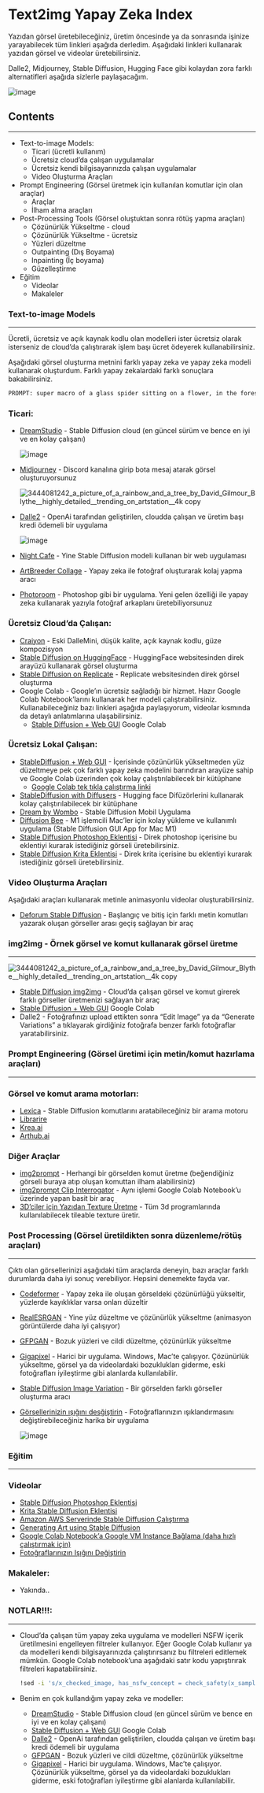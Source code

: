 # Text2img Yapay Zeka Index

Yazıdan görsel üretebileceğiniz, üretim öncesinde ya da sonrasında işinize yarayabilecek tüm linkleri aşağıda derledim. Aşağıdaki linkleri kullanarak yazıdan görsel ve videolar üretebilirsiniz. 

Dalle2, Midjourney, Stable Diffusion, Hugging Face gibi kolaydan zora farklı alternatifleri aşağıda sizlerle paylaşacağım.

![image](https://user-images.githubusercontent.com/68860338/190371681-cc229b7b-7e28-428c-9071-bce538b42180.png)

## Contents

---

- Text-to-image Models:
    - Ticari (ücretli kullanım)
    - Ücretsiz cloud’da çalışan uygulamalar
    - Ücretsiz kendi bilgisayarınızda çalışan uygulamalar
    - Video Oluşturma Araçları
- Prompt Engineering (Görsel üretmek için kullanılan komutlar için olan araçlar)
    - Araçlar
    - İlham alma araçları
- Post-Processing Tools (Görsel oluştuktan sonra rötüş yapma araçları)
    - Çözünürlük Yükseltme - cloud
    - Çözünürlük Yükseltme - ücretsiz
    - Yüzleri düzeltme
    - Outpainting (Dış Boyama)
    - Inpainting (İç boyama)
    - Güzelleştirme
- Eğitim
    - Videolar
    - Makaleler

### Text-to-image Models

---

Ücretli, ücretsiz ve açık kaynak kodlu olan modelleri ister ücretsiz olarak isterseniz de cloud’da çalıştırarak işlem başı ücret ödeyerek kullanabilirsiniz.

Aşağıdaki görsel oluşturma metnini farklı yapay zeka ve yapay zeka modeli kullanarak oluşturdum. Farklı yapay zekalardaki farklı sonuçlara bakabilirsiniz.

```bash
PROMPT:	super macro of a glass spider sitting on a flower, in the forest, Fantasy magic style, Highly detailed 8k, Intricate, Nikon d850 300mm, Award winning photography
```

### Ticari:

- [DreamStudio](https://beta.dreamstudio.ai/dream) - Stable Diffusion cloud (en güncel sürüm ve bence en iyi ve en kolay çalışanı)
    
    ![image](https://user-images.githubusercontent.com/68860338/190371772-45aa3f0c-6067-4571-a0c2-b9de13e1afd9.png)
    

- [Midjourney](https://www.notion.so/Text2img-Yapay-Zeka-Index-e966037bc2284d2180440abc16dfbbb3) - Discord kanalına girip bota mesaj atarak görsel oluşturuyorsunuz

   ![3444081242_a_picture_of_a_rainbow_and_a_tree_by_David_Gilmour_Blythe__highly_detailed__trending_on_artstation__4k copy](https://user-images.githubusercontent.com/68860338/190380660-9990cd3f-ea3c-4d3c-b052-61c736d231fc.jpg)

- [Dalle2](https://labs.openai.com/) - OpenAi tarafından geliştirilen, cloudda çalışan ve üretim başı kredi ödemeli bir uygulama
    
   ![image](https://user-images.githubusercontent.com/68860338/190371928-78b94a2b-e632-4aff-a391-fd4eb774a4dd.png)
    

- [Night Cafe](https://nightcafe.studio/) - Yine Stable Diffusion modeli kullanan bir web uygulaması
- [ArtBreeder Collage](https://www.artbreeder.com/beta/collage) - Yapay zeka ile fotoğraf oluşturarak kolaj yapma aracı
- [Photoroom](https://www.photoroom.com/) - Photoshop gibi bir uygulama. Yeni gelen özelliği ile yapay zeka kullanarak yazıyla fotoğraf arkaplanı üretebiliyorsunuz

### Ücretsiz Cloud’da Çalışan:

- [Craiyon](https://www.craiyon.com/) - Eski DalleMini, düşük kalite, açık kaynak kodlu, güze kompozisyon
- [Stable Diffusion on HuggingFace](https://huggingface.co/spaces/stabilityai/stable-diffusion) - HuggingFace websitesinden direk arayüzü kullanarak görsel oluşturma
- [Stable Diffusion on Replicate](https://replicate.com/stability-ai/stable-diffusion) - Replicate websitesinden direk görsel oluşturma
- Google Colab - Google’ın ücretsiz sağladığı bir hizmet. Hazır Google Colab Notebook’larını kullanarak her modeli çalıştırabilirsiniz. Kullanabileceğiniz bazı linkleri aşağıda paylaşıyorum, videolar kısmında da detaylı anlatımlarına ulaşabilirsiniz.
    - [Stable Diffusion + Web GUI](https://colab.research.google.com/github/altryne/sd-webui-colab/blob/main/Stable_Diffusion_WebUi_Altryne.ipynb)  Google Colab

### Ücretsiz Lokal Çalışan:

- [StableDiffusion + Web GUI](https://github.com/hlky/stable-diffusion-webui) - İçerisinde çözünürlük yükseltmeden yüz düzeltmeye pek çok farklı yapay zeka modelini barındıran arayüze sahip ve Google Colab üzerinden çok kolay çalıştırılabilecek bir kütüphane
    - [Google Colab tek tıkla çalıştırma linki](https://colab.research.google.com/github/altryne/sd-webui-colab/blob/main/Stable_Diffusion_WebUi_Altryne.ipynb)
- [StableDiffusion with Diffusers](https://huggingface.co/blog/stable_diffusion) - Hugging face Difüzörlerini kullanarak kolay çalıştırılabilecek bir kütüphane
- [Dream by Wombo](https://www.wombo.art/) - Stable Diffusion Mobil Uygulama
- [Diffusion Bee](https://github.com/divamgupta/diffusionbee-stable-diffusion-ui?ref=producthunt) - M1 işlemcili Mac’ler için kolay yükleme ve kullanımlı uygulama (Stable Diffusion GUI App for Mac M1)
- [Stable Diffusion Photoshop Eklentisi](https://christiancantrell.com/#ai-ml) - Direk photoshop içerisine bu eklentiyi kurarak istediğiniz görseli üretebilirsiniz.
- [Stable Diffusion Krita Eklentisi](https://github.com/sddebz/stable-diffusion-krita-plugin/tree/master) - Direk krita içerisine bu eklentiyi kurarak istediğiniz görseli üretebilirsiniz.

### Video Oluşturma Araçları

Aşağıdaki araçları kullanarak metinle animasyonlu videolar oluşturabilirsiniz.

- [Deforum Stable Diffusion](https://replicate.com/deforum/deforum_stable_diffusion) - Başlangıç ve bitiş için farklı metin komutları yazarak oluşan görseller arası geçiş sağlayan bir araç

### img2img - Örnek görsel ve komut kullanarak görsel üretme

---

![3444081242_a_picture_of_a_rainbow_and_a_tree_by_David_Gilmour_Blythe__highly_detailed__trending_on_artstation__4k copy](https://user-images.githubusercontent.com/68860338/190373385-78330750-ae49-44d1-a608-d9f9a7be5214.jpg)


- [Stable Diffusion img2img](https://huggingface.co/spaces/fffiloni/stable-diffusion-img2img) - Cloud’da çalışan görsel ve komut girerek farklı görseller üretmenizi sağlayan bir araç
- [Stable Diffusion + Web GUI](https://colab.research.google.com/github/altryne/sd-webui-colab/blob/main/Stable_Diffusion_WebUi_Altryne.ipynb)  Google Colab
- Dalle2 - Fotoğrafınızı upload ettikten sonra “Edit Image” ya da “Generate Variations” a tıklayarak girdiğiniz fotoğrafa benzer farklı fotoğraflar yaratabilirsiniz.

### Prompt Engineering (Görsel üretimi için metin/komut hazırlama araçları)

---

### Görsel ve komut arama motorları:

- [Lexica](https://lexica.art/) - Stable Diffusion komutlarını aratabileceğiniz bir arama motoru
- [Librarire](https://libraire.ai/)
- [Krea.ai](https://krea.ai/)
- [Arthub.ai](https://arthub.ai/)

### Diğer Araçlar

- [img2prompt](https://replicate.com/methexis-inc/img2prompt) - Herhangi bir görselden komut üretme (beğendiğiniz görseli buraya atıp oluşan komuttan ilham alabilirsiniz)
- [img2prompt Clip Interrogator](https://colab.research.google.com/github/pharmapsychotic/clip-interrogator/blob/main/clip_interrogator.ipynb#scrollTo=rbDEMDGJrJEo) - Aynı işlemi Google Colab Notebook’u üzerinde yapan basit bir araç
- [3D’ciler için Yazıdan Texture Üretme](https://replicate.com/tommoore515/material_stable_diffusion) - Tüm 3d programlarında kullanılabilecek tileable texture üretir.

### Post Processing (Görsel üretildikten sonra düzenleme/rötüş araçları)

---

Çıktı olan görsellerinizi aşağıdaki tüm araçlarda deneyin, bazı araçlar farklı durumlarda daha iyi sonuç verebiliyor. Hepsini denemekte fayda var.

- [Codeformer](https://replicate.com/sczhou/codeformer) - Yapay zeka ile oluşan görseldeki çözünürlüğü yükseltir, yüzlerde kayıklıklar varsa onları düzeltir
- [RealESRGAN](https://replicate.com/xinntao/realesrgan) - Yine yüz düzeltme ve çözünürlük yükseltme (animasyon görüntülerde daha iyi çalışıyor)
- [GFPGAN](https://replicate.com/tencentarc/gfpgan) - Bozuk yüzleri ve cildi düzeltme, çözünürlük yükseltme
- [Gigapixel](https://www.topazlabs.com/gigapixel-ai) - Harici bir uygulama. Windows, Mac’te çalışıyor. Çözünürlük yükseltme, görsel ya da videolardaki bozuklukları giderme, eski fotoğrafları iyileştirme gibi alanlarda kullanılabilir.
- [Stable Diffusion Image Variation](https://replicate.com/lambdal/stable-diffusion-image-variation) - Bir görselden farklı görseller oluşturma aracı
- [Görsellerinizin ışığını desğiştirin](https://clipdrop.co/relight) - Fotoğraflarınızın ışıklandırmasını değiştirebileceğiniz harika bir uygulama
    
    ![image](https://user-images.githubusercontent.com/68860338/190380756-c5e0c0e7-749b-44ec-a0c0-d0da2a97c7c1.png)
    

### Eğitim

---

### Videolar

- [Stable Diffusion Photoshop Eklentisi](https://www.youtube.com/watch?v=XVR3xGeH2Zw)
- [Krita Stable Diffusion Eklentisi](https://www.youtube.com/watch?v=-1iKI_yxsLo)
- [Amazon AWS Serverinde Stable Diffusion Çalıştırma](https://www.youtube.com/watch?v=C20XUPbTdE4)
- [Generating Art using Stable Diffusion](https://www.youtube.com/watch?v=0zQyCihHjQU)
- [Google Colab Notebook’a Google VM Instance Bağlama (daha hızlı çalıştırmak için)](https://www.youtube.com/watch?v=VsOb2W7AOoo)
- [Fotoğraflarınızın Işığını Değiştirin](https://www.youtube.com/watch?v=-XSoX5KBlcY)

### Makaleler:

- Yakında..


### NOTLAR!!!:

---

- Cloud’da çalışan tüm yapay zeka uygulama ve modelleri NSFW içerik üretilmesini engelleyen filtreler kullanıyor. Eğer Google Colab kullanır ya da modelleri kendi bilgisayarınızda çalıştırırsanız bu filtreleri editlemek mümkün. Google Colab notebook’una aşağıdaki satır kodu yapıştırırak filtreleri kapatabilirsiniz.
    
    ```bash
    !sed -i 's/x_checked_image, has_nsfw_concept = check_safety(x_samples_ddim)/x_checked_image = x_samples_ddim/g' scripts/txt2img.py
    ```
    
- Benim en çok kullandığım yapay zeka ve modeller:
    - [DreamStudio](https://beta.dreamstudio.ai/dream) - Stable Diffusion cloud (en güncel sürüm ve bence en iyi ve en kolay çalışanı)
    - [Stable Diffusion + Web GUI](https://colab.research.google.com/github/altryne/sd-webui-colab/blob/main/Stable_Diffusion_WebUi_Altryne.ipynb)  Google Colab
    - [Dalle2](https://labs.openai.com/) - OpenAi tarafından geliştirilen, cloudda çalışan ve üretim başı kredi ödemeli bir uygulama
    - [GFPGAN](https://replicate.com/tencentarc/gfpgan) - Bozuk yüzleri ve cildi düzeltme, çözünürlük yükseltme
    - [Gigapixel](https://www.topazlabs.com/gigapixel-ai) - Harici bir uygulama. Windows, Mac’te çalışıyor. Çözünürlük yükseltme, görsel ya da videolardaki bozuklukları giderme, eski fotoğrafları iyileştirme gibi alanlarda kullanılabilir.
